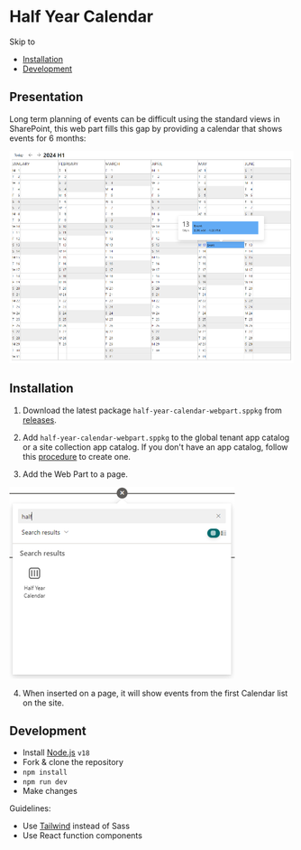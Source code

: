 # Half Year Calendar

Skip to
* [Installation](#installation)
* [Development](#development)

## Presentation

Long term planning of events can be difficult using the standard views in SharePoint, this web part fills this gap by providing a calendar that shows events for 6 months:

![Screenshot of Half Year Calendar](images/screenshot.png)

## Installation

1. Download the latest package `half-year-calendar-webpart.sppkg` from [releases](https://github.com/vestas-digital-employee-tools/half-year-calendar/releases).

2. Add `half-year-calendar-webpart.sppkg` to the global tenant app catalog or a site collection app catalog. If you don't have an app catalog, follow this [procedure](https://docs.microsoft.com/en-us/sharepoint/use-app-catalog) to create one.

3. Add the Web Part to a page.

![Web Part Toolbox](images/toolbox.png)

4. When inserted on a page, it will show events from the first Calendar list on the site.

## Development

-   Install [Node.js](https://nodejs.org/) `v18`
-   Fork & clone the repository
-   `npm install`
-   `npm run dev`
-   Make changes

Guidelines:

-   Use [Tailwind](https://tailwindcss.com/) instead of Sass
-   Use React function components
